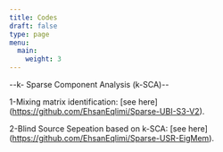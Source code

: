 ```yaml
---
title: Codes
draft: false
type: page
menu:
  main:
    weight: 3
---
```


--k- Sparse Component Analysis (k-SCA)--

1-Mixing matrix identification: [see here] (https://github.com/EhsanEqlimi/Sparse-UBI-S3-V2).

2-Blind Source Sepeation based on k-SCA: [see here] (https://github.com/EhsanEqlimi/Sparse-USR-EigMem).